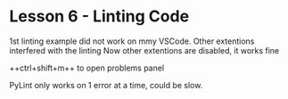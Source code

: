 # Lesson 6 - Linting Code

1st linting example did not work on mmy VSCode. Other extentions interfered with the linting
    Now other extentions are disabled, it works fine

++ctrl+shift+m++ to open problems panel

PyLint only works on 1 error at a time, could be slow.
